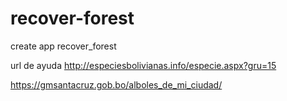 # recover-forest
create app recover_forest


url de ayuda 
http://especiesbolivianas.info/especie.aspx?gru=15

https://gmsantacruz.gob.bo/alboles_de_mi_ciudad/